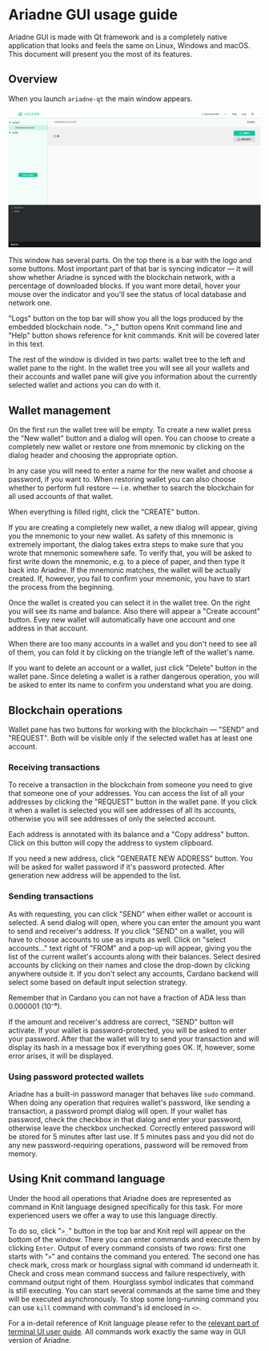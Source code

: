 # Ariadne GUI usage guide

Ariadne GUI is made with Qt framework and is a completely native application that looks and feels
the same on Linux, Windows and macOS. This document will present you the most of its features.

## Overview

When you launch `ariadne-qt` the main window appears.

![](../img/qt_main_screen.png)

This window has several parts. On the top there is a bar with the logo and some buttons. Most
important part of that bar is syncing indicator &mdash; it will show whether Ariadne is synced with
the blockchain network, with a percentage of downloaded blocks. If you want more detail, hover your
mouse over the indicator and you'll see the status of local database and network one.

"Logs" button on the top bar will show you all the logs produced by the embedded blockchain node.
">_" button opens Knit command line and "Help" button shows reference for knit commands. Knit will
be covered later in this text.

The rest of the window is divided in two parts: wallet tree to the left and wallet pane to the
right. In the wallet tree you will see all your wallets and their accounts and wallet pane will give
you information about the currently selected wallet and actions you can do with it.

## Wallet management

On the first run the wallet tree will be empty. To create a new wallet press the "New wallet"
button and a dialog will open. You can choose to create a completely new wallet or restore one from
mnemonic by clicking on the dialog header and choosing the appropriate option.

In any case you will need to enter a name for the new wallet and choose a password, if you want to.
When restoring wallet you can also choose whether to perform full restore &mdash; i.e. whether to
search the blockchain for all used accounts of that wallet.

When everything is filled right, click the "CREATE" button.

If you are creating a completely new wallet, a new dialog will appear, giving you the mnemonic to
your new wallet. As safety of this mnemonic is extremely important, the dialog takes extra steps to
make sure that you wrote that mnemonic somewhere safe. To verify that, you will be asked to first
write down the mnemonic, e.g. to a piece of paper, and then type it back into Ariadne. If the
mnemonic matches, the wallet will be actually created. If, however, you fail to confirm your
mnemonic, you have to start the process from the beginning.

Once the wallet is created you can select it in the wallet tree. On the right you will see its name
and balance. Also there will appear a "Create account" button. Evey new wallet will automatically have
one account and one address in that account.

When there are too many accounts in a wallet and you don't need to see all of them, you can fold it
by clicking on the triangle left of the wallet's name.

If you want to delete an account or a wallet, just click "Delete" button in the wallet pane. Since
deleting a wallet is a rather dangerous operation, you will be asked to enter its name to confirm
you understand what you are doing.

## Blockchain operations

Wallet pane has two buttons for working with the blockchain &mdash; "SEND" and "REQUEST". Both will
be visible only if the selected wallet has at least one account.

### Receiving transactions

To receive a transaction in the blockchain from someone you need to give that someone one of your
addresses. You can access the list of all your addresses by clicking the "REQUEST" button in the
wallet pane. If you click it when a wallet is selected you will see addresses of all its accounts,
otherwise you will see addresses of only the selected account.

Each address is annotated with its balance and a "Copy address" button. Click on this button will
copy the address to system clipboard.

If you need a new address, click "GENERATE NEW ADDRESS" button. You will be asked for wallet
password if it's password protected. After generation new address will be appended to the list.

### Sending transactions

As with requesting, you can click "SEND" when either wallet or account is selected. A send dialog
will open, where you can enter the amount you want to send and receiver's address. If you click
"SEND" on a wallet, you will have to choose accounts to use as inputs as well. Click on "select
accounts..." text right of "FROM" and a pop-up will appear, giving you the list of the current
wallet's accounts along with their balances. Select desired accounts by clicking on their names and
close the drop-down by clicking anywhere outside it. If you don't select any accounts, Cardano
backend will select some based on default input selection strategy.

Remember that in Cardano you can not have a fraction of ADA less than 0.000001 (10⁻⁶).

If the amount and receiver's address are correct, "SEND" button will activate. If your wallet is
password-protected, you will be asked to enter your password. After that the wallet will try to
send your transaction and will display its hash in a message box if everything goes OK. If, however,
some error arises, it will be displayed.

### Using password protected wallets

Ariadne has a built-in password manager that behaves like `sudo` command. When doing any operation
that requires wallet's password, like sending a transaction, a password prompt dialog will open.
If your wallet has password, check the checkbox in that dialog and enter your password, otherwise
leave the checkbox unchecked. Correctly entered password will be stored for 5 minutes after last
use. If 5 minutes pass and you did not do any new password-requiring operations, password will be
removed from memory.

## Using Knit command language

Under the hood all operations that Ariadne does are represented as command in Knit language designed
specifically for this task. For more experienced users we offer a way to use this language directly.

To do so, click "`>_`" button in the top bar and Knit repl will appear on the bottom of the window.
There you can enter commands and execute them by clicking `Enter`. Output of every command consists
of two rows: first one starts with "`>`" and contains the command you entered. The second one has
check mark, cross mark or hourglass signal with command id underneath it. Check and cross mean command
success and failure respectively, with command output right of them. Hourglass symbol indicates that
command is still executing. You can start several commands at the same time and they will be
executed asynchronously. To stop some long-running command you can use `kill` command with command's
id enclosed in `<>`.

For a in-detail reference of Knit language please refer to the
[relevant part of terminal UI user guide](usage-tui.md#knit-command-language). All commands work
exactly the same way in GUI version of Ariadne.

